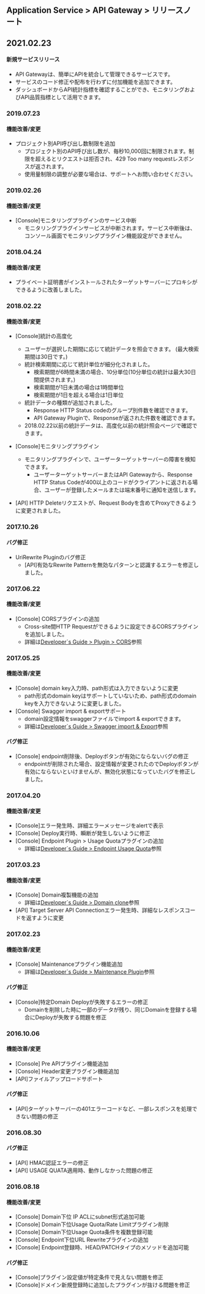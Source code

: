 ﻿
## Application Service > API Gateway > リリースノート

## 2021.02.23
#### 新規サービスリリース
* API Gatewayは、簡単にAPIを統合して管理できるサービスです。
* サービスのコード修正や配布を行わずに付加機能を追加できます。 
* ダッシュボードからAPI統計指標を確認することができ、モニタリングおよびAPI品質指標として活用できます。

### 2019.07.23

#### 機能改善/変更
* プロジェクト別API呼び出し数制限を追加 
  * プロジェクト別のAPI呼び出し数が、毎秒10,000回に制限されます。制限を超えるとリクエストは拒否され、429 Too many requestレスポンスが返されます。
  * 使用量制限の調整が必要な場合は、サポートへお問い合わせください。


### 2019.02.26

#### 機能改善/変更
* [Console]モニタリングプラグインのサービス中断 
  * モニタリングプラグインサービスが中断されます。サービス中断後は、コンソール画面でモニタリングプラグイン機能設定ができません。


### 2018.04.24

#### 機能改善/変更 
* プライベート証明書がインストールされたターゲットサーバーにプロキシができるように改善しました。 

### 2018.02.22

#### 機能改善/変更
* [Console]統計の高度化
  * ユーザーが選択した期間に応じて統計データを照会できます。 (最大検索期間は30日です。)
  * 統計検索期間に応じて統計単位が細分化されました。  
    * 検索期間が6時間未満の場合、10分単位(10分単位の統計は最大30日間提供されます。)
    * 検索期間が1日未満の場合は1時間単位
    * 検索期間が1日を超える場合は1日単位
  * 統計データの種類が追加されました。 
    * Response HTTP Status codeのグループ別件数を確認できます。
    * API Gateway Pluginで、Responseが返された件数を確認できます。
  * 2018.02.22以前の統計データは、高度化以前の統計照会ページで確認できます。 

* [Console]モニタリングプラグイン 
  * モニタリングプラグインで、ユーザーターゲットサーバーの障害を検知できます。 
    * ユーザーターゲットサーバーまたはAPI Gatewayから、Response HTTP Status Codeが400以上のコードがクライアントに返される場合、ユーザーが登録したメールまたは端末番号に通知を送信します。 
* [API] HTTP Deleteリクエストが、Request Bodyを含めてProxyできるように変更されました。 


### 2017.10.26

#### バグ修正
- UriRewrite Pluginのバグ修正
  - [API]有効なRewrite Patternを無効なパターンと認識するエラーを修正しました。 

### 2017.06.22

#### 機能改善/変更
- [Console] CORSプラグインの追加
  - Cross-site間HTTP Requestができるように設定できるCORSプラグインを追加しました。
  - 詳細は<a href="/ko/Application%20Service/API%20Gateway/ko/console-guide/#corscross-origin-resource-sharing" target="_blank">Developer`s Guide > Plugin > CORS</a>参照

### 2017.05.25

#### 機能改善/変更
- [Console] domain key入力時、path形式は入力できないように変更
  - path形式のdomain keyはサポートしていないため、path形式のdomain keyを入力できないように変更しました。  
- [Console] Swagger import & exportサポート
  - domain設定情報をswaggerファイルでimport & exportできます。  
  - 詳細は<a href="/ko/Application%20Service/API%20Gateway/ko/console-guide/#swagger-import-export" target="_blank">Developer`s Guide > Swagger import & Export</a>参照

#### バグ修正
- [Console] endpoint削除後、Deployボタンが有効にならないバグの修正
  - endpointが削除された場合、設定情報が変更されたのでDeployボタンが有効にならないといけませんが、無効化状態になっていたバグを修正しました。

### 2017.04.20

#### 機能改善/変更
- [Console]エラー発生時、詳細エラーメッセージをalertで表示
- [Console] Deploy実行時、瞬断が発生しないように修正
- [Console] Endpoint Plugin > Usage Quotaプラグインの追加
  - 詳細は<a href="/ko/Application%20Service/API%20Gateway/ko/console-guide/#usage-quota" target="_blank">Developer`s Guide > Endpoint Usage Quota</a>参照

### 2017.03.23

#### 機能改善/変更
- [Console] Domain複製機能の追加
  - 詳細は<a href="/ko/Application%20Service/API%20Gateway/ko/console-guide/#_5" target="_blank">Developer`s Guide > Domain clone</a>参照
- [API] Target Server API Connectionエラー発生時、詳細なレスポンスコードを返すように変更

### 2017.02.23

#### 機能改善/変更
- [Console] Maintenanceプラグイン機能追加
  - 詳細は<a href="/ko/Application%20Service/API%20Gateway/ko/console-guide/#maintenance" target="_blank">Developer`s Guide > Maintenance Plugin</a>参照

#### バグ修正
- [Console]特定Domain Deployが失敗するエラーの修正 
  - Domainを削除した時に一部のデータが残り、同じDomainを登録する場合にDeployが失敗する問題を修正

### 2016.10.06

#### 機能改善/変更
- [Console] Pre APIプラグイン機能追加
- [Console] Header変更プラグイン機能追加
- [API]ファイルアップロードサポート

#### バグ修正
- [API]ターゲットサーバーの401エラーコードなど、一部レスポンスを処理できない問題の修正

### 2016.08.30

#### バグ修正
- [API] HMAC認証エラーの修正
- [API] USAGE QUATA適用時、動作しなかった問題の修正

### 2016.08.18

#### 機能改善/変更
- [Console] Domain下位 IP ACLにsubnet形式追加可能
- [Console] Domain下位Usage Quota/Rate Limitプラグイン削除
- [Console] Domain下位Usage Quota条件を複数登録可能
- [Console] Endpoint下位URL Rewriteプラグインの追加
- [Console] Endpoint登録時、HEAD/PATCHタイプのメソッドを追加可能

#### バグ修正
- [Console]プラグイン設定値が特定条件で見えない問題を修正
- [Console]ドメイン新規登録時に追加したプラグインが抜ける問題を修正
